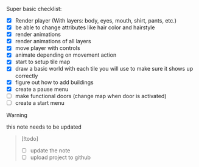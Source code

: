 

Super basic checklist:
- [x] Render player (With layers: body, eyes, mouth, shirt, pants, etc.)
- [x] be able to change attributes like hair color and hairstyle
- [x] render animations
- [x] render animations of all layers
- [x] move player with controls
- [x] animate depending on movement action 
- [x] start to setup tile map
- [x] draw a basic world with each tile you will use to make sure it shows up correctly
- [x] figure out how to add buildings
- [x] create a pause menu
- [ ] make functional doors (change map when door is activated)
- [ ]  create a start menu

>[!warning]
>this note needs to be updated

>[!todo]
>- [ ] update the note
>- [ ] upload project to github

